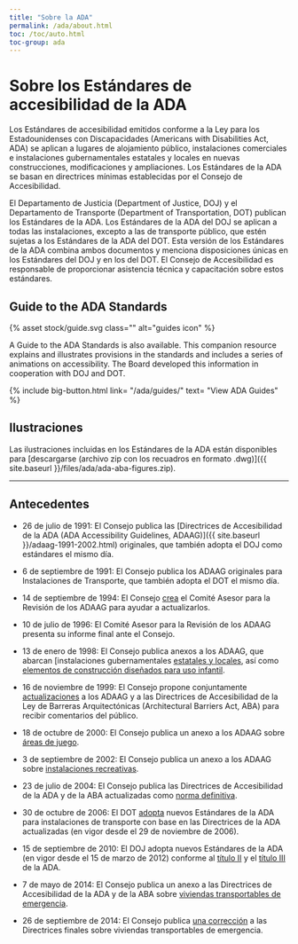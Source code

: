```yaml
---
title: "Sobre la ADA"
permalink: /ada/about.html
toc: /toc/auto.html
toc-group: ada
---
```


# Sobre los Estándares de accesibilidad de la ADA

Los Estándares de accesibilidad emitidos conforme a la Ley para los Estadounidenses con Discapacidades (Americans with Disabilities Act, ADA) se aplican a lugares de alojamiento público, instalaciones comerciales e instalaciones gubernamentales estatales y locales en nuevas construcciones, modificaciones y ampliaciones. Los Estándares de la ADA se basan en directrices mínimas establecidas por el Consejo de Accesibilidad. 

El Departamento de Justicia (Department of Justice, DOJ) y el Departamento de Transporte (Department of Transportation, DOT) publican los Estándares de la ADA. Los Estándares de la ADA del DOJ se aplican a todas las instalaciones, excepto a las de transporte público, que estén sujetas a los Estándares de la ADA del DOT. Esta versión de los Estándares de la ADA combina ambos documentos y menciona disposiciones únicas en los Estándares del DOJ y en los del DOT. El Consejo de Accesibilidad es responsable de proporcionar asistencia técnica y capacitación sobre estos estándares.

<div class="bg-primary-lighter border border-primary padding-2 margin-x-neg-2">
    <h2>Guide to the ADA Standards</h2>
    <div class="float-right width-card">
        {% asset stock/guide.svg class=&quot;&quot; alt=&quot;guides icon&quot; %}
    </div>
    <p>A Guide to the ADA Standards is also available.  This companion resource explains and illustrates provisions in the standards and includes a series of animations on accessibility. The Board developed this information in cooperation with DOJ and DOT.</p>
    {% include big-button.html link= &quot;/ada/guides/&quot; text= &quot;View ADA Guides&quot; %}
</div>


## Ilustraciones

Las ilustraciones incluidas en los Estándares de la ADA están disponibles para [descargarse (archivo zip con los recuadros en formato .dwg)]({{ site.baseurl }}/files/ada/ada-aba-figures.zip).

---

## Antecedentes

- 26 de julio de 1991: El Consejo publica las [Directrices de Accesibilidad de la ADA (ADA Accessibility Guidelines, ADAAG)]({{ site.baseurl }}/adaag-1991-2002.html) originales, que también adopta el DOJ como estándares el mismo día.

- 6 de septiembre de 1991: El Consejo publica los ADAAG originales para Instalaciones de Transporte, que también adopta el DOT el mismo día.

- 14 de septiembre de 1994: El Consejo [crea](https://www.federalregister.gov/documents/1994/09/14/94-22734/adaag-review-advisory-committee) el Comité Asesor para la Revisión de los ADAAG para ayudar a actualizarlos.

- 10 de julio de 1996: El Comité Asesor para la Revisión de los ADAAG presenta su informe final ante el Consejo.

- 13 de enero de 1998: El Consejo publica anexos a los ADAAG, que abarcan [instalaciones gubernamentales [estatales y locales](https://www.federalregister.gov/documents/1998/01/13/98-616/americans-with-disabilities-act-ada-accessibility-guidelines-for-buildings-and-facilities-building), así como [elementos de construcción diseñados para uso infantil](https://www.federalregister.gov/documents/1998/01/13/98-615/americans-with-disabilities-act-ada-accessibility-guidelines-for-buildings-and-facilities-state-and).

- 16 de noviembre de 1999: El Consejo propone conjuntamente [actualizaciones](https://www.federalregister.gov/documents/1999/11/16/99-29250/americans-with-disabilities-act-ada-accessibility-guidelines-for-buildings-and-facilities) a los ADAAG y a las Directrices de Accesibilidad de la Ley de Barreras Arquitectónicas (Architectural Barriers Act, ABA) para recibir comentarios del público.

- 18 de octubre de 2000: El Consejo publica un anexo a los ADAAG sobre [áreas de juego](https://www.federalregister.gov/documents/2000/10/18/00-26466/americans-with-disabilities-act-ada-accessibility-guidelines-for-buildings-and-facilities-play-areas).

- 3 de septiembre de 2002: El Consejo publica un anexo a los ADAAG sobre [instalaciones recreativas](https://www.federalregister.gov/documents/2002/09/03/02-21805/americans-with-disabilities-act-ada-accessibility-guidelines-for-buildings-and-facilities-recreation).

- 23 de julio de 2004: El Consejo publica las Directrices de Accesibilidad de la ADA y de la ABA actualizadas como [norma definitiva](https://www.federalregister.gov/documents/2004/07/23/04-16025/americans-with-disabilities-act-ada-accessibility-guidelines-for-buildings-and-facilities).

- 30 de octubre de 2006: El DOT [adopta](https://www.federalregister.gov/documents/2006/10/30/E6-16680/transportation-for-individuals-with-disabilities-adoption-of-new-accessibility-standards) nuevos Estándares de la ADA para instalaciones de transporte con base en las Directrices de la ADA actualizadas (en vigor desde el 29 de noviembre de 2006).

- 15 de septiembre de 2010: El DOJ adopta nuevos Estándares de la ADA (en vigor desde el 15 de marzo de 2012) conforme al [título II](https://www.federalregister.gov/documents/2010/09/15/2010-21821/nondiscrimination-on-the-basis-of-disability-in-state-and-local-government-services) y el [título III](https://www.federalregister.gov/documents/2010/09/15/2010-21824/nondiscrimination-on-the-basis-of-disability-by-public-accommodations-and-in-commercial-facilities) de la ADA.

- 7 de mayo de 2014: El Consejo publica un anexo a las Directrices de Accesibilidad de la ADA y de la ABA sobre [viviendas transportables de emergencia](https://www.regulations.gov/document?D=ATBCB-2012-0004-0039).

- 26 de septiembre de 2014: El Consejo publica [una corrección](https://www.regulations.gov/document?D=ATBCB-2012-0004-0041) a las Directrices finales sobre viviendas transportables de emergencia.


